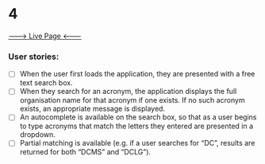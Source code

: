 # 4
[---> Live Page <---](https://surpun.github.io/Founders-Employer-4-DWX-Take-Home-Challenge/)

### User stories:
* [ ] When the user first loads the application, they are presented with a free text search box.
* [ ] When they search for an acronym, the application displays the full organisation name for that acronym if one exists. If no such acronym exists, an appropriate message is displayed.
* [ ] An autocomplete is available on the search box, so that as a user begins to type acronyms that match the letters they entered are presented in a dropdown.
* [ ] Partial matching is available (e.g. if a user searches for “DC”, results are returned for both “DCMS” and “DCLG”).
